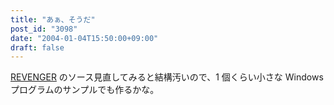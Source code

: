 ```yaml
---
title: "あぁ、そうだ"
post_id: "3098"
date: "2004-01-04T15:50:00+09:00"
draft: false
---
```



[REVENGER](/revenger) のソース見直してみると結構汚いので、1 個くらい小さな Windows プログラムのサンプルでも作るかな。
